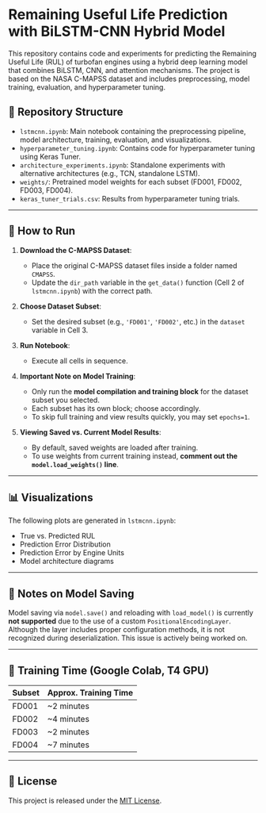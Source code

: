 # Remaining Useful Life Prediction with BiLSTM-CNN Hybrid Model

This repository contains code and experiments for predicting the Remaining Useful Life (RUL) of turbofan engines using a hybrid deep learning model that combines BiLSTM, CNN, and attention mechanisms. The project is based on the NASA C-MAPSS dataset and includes preprocessing, model training, evaluation, and hyperparameter tuning.

## 📁 Repository Structure

- `lstmcnn.ipynb`: Main notebook containing the preprocessing pipeline, model architecture, training, evaluation, and visualizations.
- `hyperparameter_tuning.ipynb`: Contains code for hyperparameter tuning using Keras Tuner.
- `architecture_experiments.ipynb`: Standalone experiments with alternative architectures (e.g., TCN, standalone LSTM).
- `weights/`: Pretrained model weights for each subset (FD001, FD002, FD003, FD004).
- `keras_tuner_trials.csv`: Results from hyperparameter tuning trials.

---

## 🚀 How to Run

1. **Download the C-MAPSS Dataset**:
   - Place the original C-MAPSS dataset files inside a folder named `CMAPSS`.
   - Update the `dir_path` variable in the `get_data()` function (Cell 2 of `lstmcnn.ipynb`) with the correct path.

2. **Choose Dataset Subset**:
   - Set the desired subset (e.g., `'FD001'`, `'FD002'`, etc.) in the `dataset` variable in Cell 3.

3. **Run Notebook**:
   - Execute all cells in sequence.

4. **Important Note on Model Training**:
   - Only run the **model compilation and training block** for the dataset subset you selected.
   - Each subset has its own block; choose accordingly.
   - To skip full training and view results quickly, you may set `epochs=1`.

5. **Viewing Saved vs. Current Model Results**:
   - By default, saved weights are loaded after training.
   - To use weights from current training instead, **comment out the `model.load_weights()` line**.

---

## 📊 Visualizations

The following plots are generated in `lstmcnn.ipynb`:
- True vs. Predicted RUL
- Prediction Error Distribution
- Prediction Error by Engine Units
- Model architecture diagrams

---

## 🧠 Notes on Model Saving

Model saving via `model.save()` and reloading with `load_model()` is currently **not supported** due to the use of a custom `PositionalEncodingLayer`. Although the layer includes proper configuration methods, it is not recognized during deserialization. This issue is actively being worked on.

---

## 🧪 Training Time (Google Colab, T4 GPU)

| Subset | Approx. Training Time |
|--------|------------------------|
| FD001  | ~2 minutes             |
| FD002  | ~4 minutes             |
| FD003  | ~2 minutes             |
| FD004  | ~7 minutes             |

---

## 📜 License

This project is released under the [MIT License](LICENSE).
